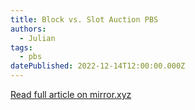 ```yaml
---
title: Block vs. Slot Auction PBS
authors:
  - Julian
tags:
  - pbs
datePublished: 2022-12-14T12:00:00.000Z
---
```


[Read full article on mirror.xyz](https://mirror.xyz/0x03c29504CEcCa30B93FF5774183a1358D41fbeB1/CPYI91s98cp9zKFkanKs_qotYzw09kWvouaAa9GXBrQ)
